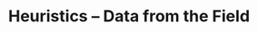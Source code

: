 ---
title: Heuristics – Data from the Field
builder: true
type: coming-soon

# Content section
sections:
  - headerSection
  - servicesSection
  - subscribeSection
  - contactSection
  - mapSection

# Background effect
heuristicsEffect: 
  enable: true
  ### Use C++ Hex colors for this effects. Recommended free program ColorMania.
  backgroundColor: 0x0F1617
  color: 0x13756a

---